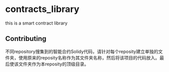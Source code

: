 # contracts_library

this is a smart contract library

## Contributing

不同repository搜集到的智能合约Solidy代码，请针对每个reposity建立单独的文件夹，使用原来的reposity名称作为其文件夹名称，然后将该项目的代码放入。最后使该文件夹作为本reposity的顶级目录。
